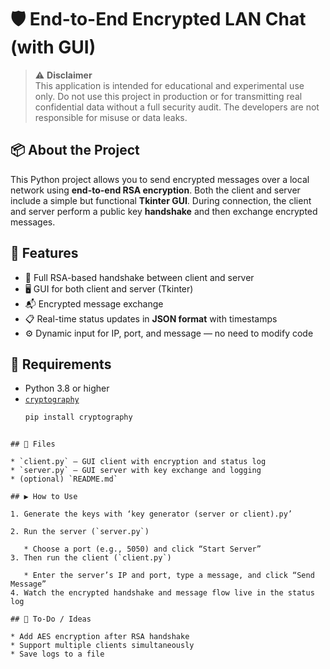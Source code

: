 
# 🛡️ End-to-End Encrypted LAN Chat (with GUI)

> ⚠️ **Disclaimer**  
> This application is intended for educational and experimental use only. Do not use this project in production or for transmitting real confidential data without a full security audit. The developers are not responsible for misuse or data leaks.

## 📦 About the Project

This Python project allows you to send encrypted messages over a local network using **end-to-end RSA encryption**. Both the client and server include a simple but functional **Tkinter GUI**. During connection, the client and server perform a public key **handshake** and then exchange encrypted messages.

## 🚀 Features

- 🔐 Full RSA-based handshake between client and server
- 🖥️ GUI for both client and server (Tkinter)
- 📬 Encrypted message exchange
- 📋 Real-time status updates in **JSON format** with timestamps
- ⚙️ Dynamic input for IP, port, and message — no need to modify code

## 🧰 Requirements

- Python 3.8 or higher
- [`cryptography`](https://pypi.org/project/cryptography/)
  ```bash
  pip install cryptography
````

## 📂 Files

* `client.py` – GUI client with encryption and status log
* `server.py` – GUI server with key exchange and logging
* (optional) `README.md`

## ▶️ How to Use

1. Generate the keys with ‘key generator (server or client).py’

2. Run the server (`server.py`)

   * Choose a port (e.g., 5050) and click “Start Server”
3. Then run the client (`client.py`)

   * Enter the server’s IP and port, type a message, and click “Send Message”
4. Watch the encrypted handshake and message flow live in the status log

## 📌 To-Do / Ideas

* Add AES encryption after RSA handshake
* Support multiple clients simultaneously
* Save logs to a file
